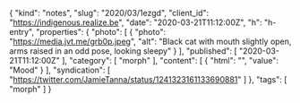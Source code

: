 {
  "kind": "notes",
  "slug": "2020/03/1ezgd",
  "client_id": "https://indigenous.realize.be",
  "date": "2020-03-21T11:12:00Z",
  "h": "h-entry",
  "properties": {
    "photo": [
      {
        "photo": "https://media.jvt.me/grb0p.jpeg",
        "alt": "Black cat with mouth slightly open, arms raised in an odd pose, looking sleepy"
      }
    ],
    "published": [
      "2020-03-21T11:12:00Z"
    ],
    "category": [
      "morph"
    ],
    "content": [
      {
        "html": "",
        "value": "Mood"
      }
    ],
    "syndication": [
      "https://twitter.com/JamieTanna/status/1241323161133690881"
    ]
  },
  "tags": [
    "morph"
  ]
}
